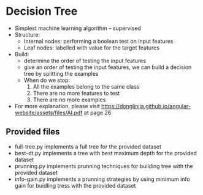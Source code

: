 # Decision Tree

- Simplest machine learning algorithm – supervised
- Structure:
  * Internal nodes: performing a boolean test on input features
  * Leaf nodes: labelled with value for the target features
- Build:
  * determine the order of testing the input features
  * give an order of testing the input features, we can build a decision tree by splitting the examples
  * When do we stop:
    1. All the examples belong to the same class
    2. There are no more features to test
    3. There are no more examples
- For more explanation, please visit https://donglinjia.github.io/angular-website/assets/files/AI.pdf at page 26

## Provided files
- full-tree.py implements a full tree for the provided dataset
- best-dt.py implements a tree with best maximum depth for the provided dataset 
- prunning.py implements prunning techniques for building tree with the provided dataset
- info-gain.py implements a prunning strategies by using minimum info gain for buidling tress with the provided dataset

    
